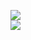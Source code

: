 [![](https://img.shields.io/badge/Made%20With-Github%20Spray-lightgrey.svg?style=for-the-badge&logo=github)](https://github.com/Annihil/github-spray#1101)  
[![](https://i.imgur.com/2DrTn0Z.gif)](https://github.com/Annihil/github-spray)